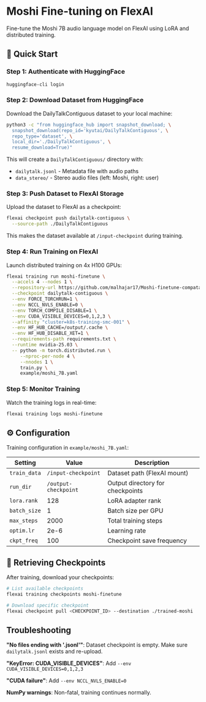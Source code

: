 # Moshi Fine-tuning on FlexAI

Fine-tune the Moshi 7B audio language model on FlexAI using LoRA and distributed training.

## 🚀 Quick Start

### Step 1: Authenticate with HuggingFace

```bash
huggingface-cli login
```

### Step 2: Download Dataset from HuggingFace

Download the DailyTalkContiguous dataset to your local machine:

```bash
python3 -c "from huggingface_hub import snapshot_download; \
  snapshot_download(repo_id='kyutai/DailyTalkContiguous', \
  repo_type='dataset', \
  local_dir='./DailyTalkContiguous', \
  resume_download=True)"
```

This will create a `DailyTalkContiguous/` directory with:
- `dailytalk.jsonl` - Metadata file with audio paths
- `data_stereo/` - Stereo audio files (left: Moshi, right: user)

### Step 3: Push Dataset to FlexAI Storage

Upload the dataset to FlexAI as a checkpoint:

```bash
flexai checkpoint push dailytalk-contiguous \
  --source-path ./DailyTalkContiguous
```

This makes the dataset available at `/input-checkpoint` during training.

### Step 4: Run Training on FlexAI

Launch distributed training on 4x H100 GPUs:

```bash
flexai training run moshi-finetune \
  --accels 4 --nodes 1 \
  --repository-url https://github.com/malhajar17/Moshi-finetune-compatable \
  --checkpoint dailytalk-contiguous \
  --env FORCE_TORCHRUN=1 \
  --env NCCL_NVLS_ENABLE=0 \
  --env TORCH_COMPILE_DISABLE=1 \
  --env CUDA_VISIBLE_DEVICES=0,1,2,3 \
  --affinity "cluster=k8s-training-smc-001" \
  --env HF_HUB_CACHE=/output/.cache \
  --env HF_HUB_DISABLE_XET=1 \
  --requirements-path requirements.txt \
  --runtime nvidia-25.03 \
  -- python -m torch.distributed.run \
     --nproc-per-node 4 \
     --nnodes 1 \
     train.py \
     example/moshi_7B.yaml
```

### Step 5: Monitor Training

Watch the training logs in real-time:

```bash
flexai training logs moshi-finetune
```



## ⚙️ Configuration

Training configuration in `example/moshi_7B.yaml`:

| Setting | Value | Description |
|---------|-------|-------------|
| `train_data` | `/input-checkpoint` | Dataset path (FlexAI mount) |
| `run_dir` | `/output-checkpoint` | Output directory for checkpoints |
| `lora.rank` | 128 | LoRA adapter rank |
| `batch_size` | 1 | Batch size per GPU |
| `max_steps` | 2000 | Total training steps |
| `optim.lr` | 2e-6 | Learning rate |
| `ckpt_freq` | 100 | Checkpoint save frequency |

## 💾 Retrieving Checkpoints

After training, download your checkpoints:

```bash
# List available checkpoints
flexai training checkpoints moshi-finetune

# Download specific checkpoint
flexai checkpoint pull <CHECKPOINT_ID> --destination ./trained-moshi
```

## Troubleshooting

**"No files ending with '.jsonl'"**: Dataset checkpoint is empty. Make sure `dailytalk.jsonl` exists and re-upload.

**"KeyError: CUDA_VISIBLE_DEVICES"**: Add `--env CUDA_VISIBLE_DEVICES=0,1,2,3`

**"CUDA failure"**: Add `--env NCCL_NVLS_ENABLE=0`

**NumPy warnings**: Non-fatal, training continues normally.
